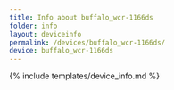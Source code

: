 ```yaml
---
title: Info about buffalo_wcr-1166ds
folder: info
layout: deviceinfo
permalink: /devices/buffalo_wcr-1166ds/
device: buffalo_wcr-1166ds
---
```

{% include templates/device_info.md %}
